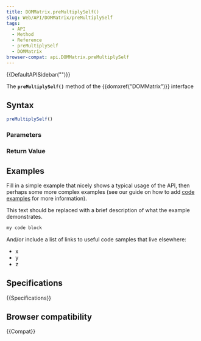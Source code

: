```yaml
---
title: DOMMatrix.preMultiplySelf()
slug: Web/API/DOMMatrix/preMultiplySelf
tags:
  - API
  - Method
  - Reference
  - preMultiplySelf
  - DOMMatrix
browser-compat: api.DOMMatrix.preMultiplySelf
---
```

{{DefaultAPISidebar("")}}

The **`preMultiplySelf()`** method of the {{domxref("DOMMatrix")}} interface 

## Syntax

```js
preMultiplySelf()
```

### Parameters



### Return Value



## Examples

Fill in a simple example that nicely shows a typical usage of the API, then perhaps some more complex examples (see our guide on how to add [code examples](/en-US/docs/MDN/Contribute/Structures/Code_examples) for more information).

This text should be replaced with a brief description of what the example demonstrates.

```js
my code block
```

And/or include a list of links to useful code samples that live elsewhere:

*   x
*   y
*   z

## Specifications

{{Specifications}}

## Browser compatibility

{{Compat}}

